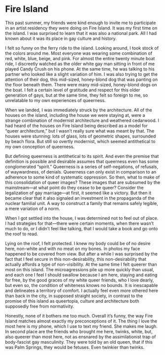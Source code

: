 # Fire Island

This past summer, my friends were kind enough to invite me to participate in an artist residency they were doing on Fire Island. It was my first time on the island. I was surprised to learn that it was also a national park. All I had known about it was its place in gay culture and history.

I felt so funny on the ferry ride to the island. Looking around, I took stock of the colors around me. Most everyone was wearing some combination of red, white, blue, beige, and pink. For almost the entire twenty minute boat ride, I discreetly watched as the older white gay man sitting in front of me played Candy Crush on his phone. At the same time, he was talking to his partner who looked like a slight variation of him. I was also trying to get the attention of their dog, this mid-sized, honey-blond dog that was panting on the floor beneath them. There were many mid-sized, honey-blond dogs on the boat. I felt a certain level of gratitude and respect for this older generation of gays, but at the same time, they felt so foreign to me, so unrelatable to my own experiences of queerness.

When we landed, I was immediately struck by the architecture. All of the houses on the island, including the house we were staying at, were a strange combination of modernist architecture and weathered cedarwood. I had heard of the houses on Fire Island being described as a model for “queer architecture,” but I wasn’t really sure what was meant by that. The houses were stunning: lots of glass, lots of geometric shapes, surrounded by beach flora. But still so overtly modernist, which seemed antithetical to my own conception of queerness.

But defining queerness is antithetical to its spirit. And even the premise that definition is possible and desirable assumes that queerness even has some conglomerated “spirit.” Queerness is a series of self-negations, of refusals, of waywardness, of denials. Queerness can only exist in comparison to an adherence to some kind of systematic oppression. So then, what to make of this consolidation of queer images? These images that are subsumed by the mainstream—at what point do they cease to be queer? Consider the legalization of gay marriage—at first, it seemed like a victory. But then it became clear that it also signaled an investment in the propaganda of the nuclear familial unit. A way to construct a family that remains safely legible, a mere variation of a norm.

When I got settled into the house, I was determined not to feel out of place. I had strategies for that—there were certain moments, when there wasn’t much to do, or I didn’t feel like talking, that I would take a book and go onto the roof to read.

Lying on the roof, I felt protected. I knew my body could be of no desire here, non-white and with no meat on my bones. In photos my face happened to be covered from view. But after a while I was surprised by the fact that I feel secure in this non-desirability, this non-desirability that actually affords a type of non-visibility. At the same time I felt queerer than most on this island. The microagressions pile up more quickly than usual, and each one I feel I should swallow because I am here, staying and eating for free, by the good graces of my white queer friends, who I love dearly, but even so, the condition of whiteness knows no bounds. It is inescapable and delineates a territory of comfort. I actually feel even more othered here than back in the city, in supposed straight society, in contrast to the promise of this island as queertopia, culture and architecture both supposedly free from normativity.

Honestly, none of it bothers me too much. Overall it’s funny, the way Fire Island matches almost exactly my preconceptions of it. The thing I love the most here is my phone, which I use to text my friend. She makes me laugh. In second place are the friends who brought me here, twinks, white, but, also queerer than most here, not as ensnared by the assimilationist trap of body-fascist gay masculinity. They were told by an old queen, that if this was Palm Springs, they would be fetuses. Even twinkier than twinks.